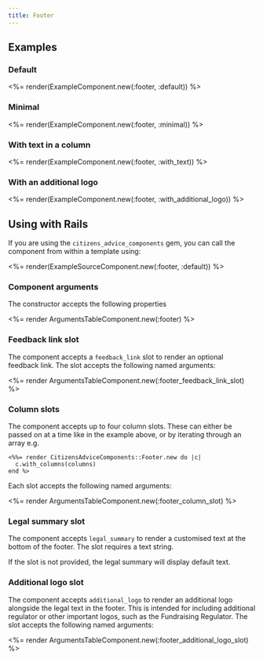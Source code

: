```yaml
---
title: Footer
---
```


## Examples

### Default

<%= render(ExampleComponent.new(:footer, :default)) %>

### Minimal

<%= render(ExampleComponent.new(:footer, :minimal)) %>

### With text in a column

<%= render(ExampleComponent.new(:footer, :with_text)) %>

### With an additional logo

<%= render(ExampleComponent.new(:footer, :with_additional_logo)) %>

## Using with Rails

If you are using the `citizens_advice_components` gem, you can call the component from within a template using:

<%= render(ExampleSourceComponent.new(:footer, :default)) %>

### Component arguments

The constructor accepts the following properties

<%= render ArgumentsTableComponent.new(:footer) %>

### Feedback link slot

The component accepts a `feedback_link` slot to render an optional feedback link. The slot accepts the following named arguments:

<%= render ArgumentsTableComponent.new(:footer_feedback_link_slot) %>

### Column slots

The component accepts up to four column slots. These can either be passed on at a time like in the example above, or by iterating through an array e.g.

```erb
<%%= render CitizensAdviceComponents::Footer.new do |c|
  c.with_columns(columns)
end %>
```

Each slot accepts the following named arguments:

<%= render ArgumentsTableComponent.new(:footer_column_slot) %>

### Legal summary slot

The component accepts `legal_summary` to render a customised text at the bottom of the footer. The slot requires a text string.

If the slot is not provided, the legal summary will display default text.

### Additional logo slot

The component accepts `additional_logo` to render an additional logo alongside the legal text in the footer. This is intended
for including additional regulator or other important logos, such as the Fundraising Regulator. The slot accepts the following named arguments:

<%= render ArgumentsTableComponent.new(:footer_additional_logo_slot) %>
